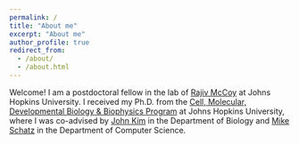```yaml
---
permalink: /
title: "About me"
excerpt: "About me"
author_profile: true
redirect_from: 
  - /about/
  - /about.html
---
```


Welcome! I am a postdoctoral fellow in the lab of [Rajiv McCoy](https://mccoy-lab.org) at Johns Hopkins University. I received my Ph.D. from the [Cell, Molecular, Developmental Biology & Biophysics Program](https://cmdb.jhu.edu) at Johns Hopkins University, where I was co-advised by [John Kim](https://sites.krieger.jhu.edu/kimlab/) in the Department of Biology and [Mike Schatz](https://schatz-lab.org) in the Department of Computer Science.
